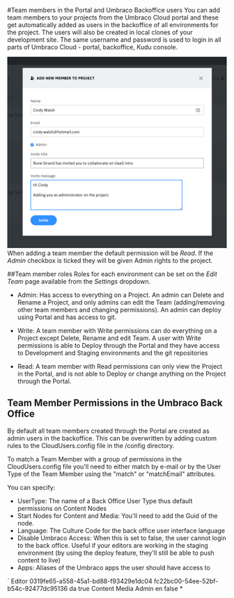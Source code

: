 #Team members in the Portal and Umbraco Backoffice users
You can add team members to your projects from the Umbraco Cloud portal and these get automatically added as users in the backoffice of all environments for the project. The users will also be created in local clones of your development site. The same username and password is used to login in all parts of Umbraco Cloud - portal, backoffice, Kudu console.

![Add team member](images/add-team-member.jpg)
When adding a team member the default permission will be *Read*. If the *Admin* checkbox is ticked they will be given Admin rights to the project.

##Team member roles
Roles for each environment can be set on the *Edit Team* page available from the *Settings* dropdown.

* Admin: Has access to everything on a Project. An admin can Delete and Rename a Project, and only admins can edit the Team (adding/removing other team members and changing permissions). An admin can deploy using Portal and has access to git.

* Write: A team member with Write permissions can do everything on a Project except Delete, Rename and edit Team. A user with Write permissions is able to Deploy through the Portal and they have access to Development and Staging environments and the git repositories

* Read: A team member with Read permissions can only view the Project in the Portal, and is not able to Deploy or change anything on the Project through the Portal.


## Team Member Permissions in the Umbraco Back Office 
By default all team members created through the Portal are created as admin users in the backoffice. This can be overwritten by adding custom rules to the CloudUsers.config file in the /config directory. 

To match a Team Member with a group of permissions in the CloudUsers.config file you'll need to either match by e-mail or by the User Type of the Team Member using the "match" or "matchEmail" attributes.

You can specify:
* UserType: The name of a Back Office User Type thus default permissions on Content Nodes
* Start Nodes for Content and Media: You'll need to add the Guid of the node.
* Language: The Culture Code for the back office user interface language
* Disable Umbraco Access: When this is set to false, the user cannot login to the back office. Useful if your editors are working in the staging environment (by using the deploy feature, they'll still be able to push content to live)
* Apps: Aliases of the Umbraco apps the user should have access to


´
  <PermissionGroups>
    <Group match="*">
      <UserType>Editor</UserType>
      <StartNodeContent>0319fe65-a558-45a1-bd88-f93429e1dc04</StartNodeContent>
      <StartNodeMedia>fc22bc00-54ee-52bf-b54c-92477dc95136</StartNodeMedia>
      <Language>da</Language>
      <DisableUmbracoAccess>true</DisableUmbracoAccess>
      <Apps>
        <App>Content</App>
        <App>Media</App>
      </Apps>
    </Group>
    <Group match="admin" matchEmail="@umbraco.">
      <UserType>Admin</UserType>
      <SdasasdtartNodeContent></StartNodeContent>
      <StartNodeMedia></StartNodeMedia>
      <Language>en</Language>
      <DisableUmbracoAccess>false</DisableUmbracoAccess>
      <Apps>
        <App>*</App>
      </Apps>
    </Group>
  </PermissionGroups>
